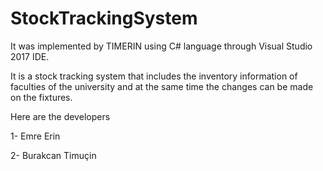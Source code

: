 # StockTrackingSystem

It was implemented by TIMERIN using C# language through Visual Studio 2017 IDE.

It is a stock tracking system that includes the inventory information of faculties of the university and at the same time the changes can be made on the fixtures.

Here are the developers


1- Emre Erin

2- Burakcan Timuçin
